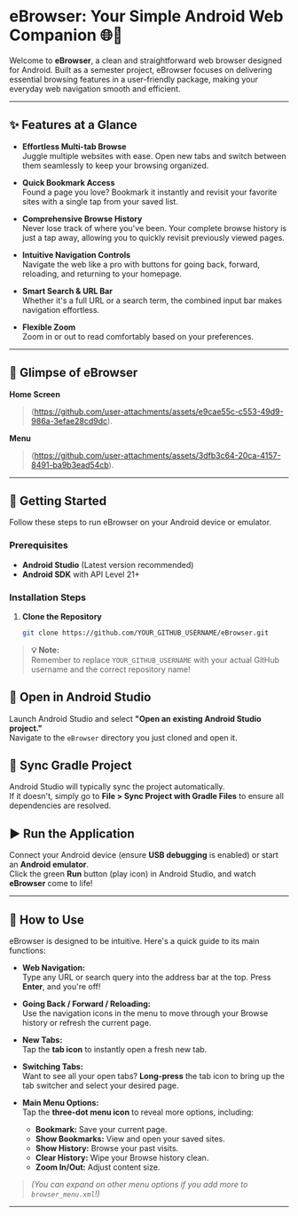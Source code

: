 # eBrowser: Your Simple Android Web Companion 🌐📱

Welcome to **eBrowser**, a clean and straightforward web browser designed for Android. Built as a semester project, eBrowser focuses on delivering essential browsing features in a user-friendly package, making your everyday web navigation smooth and efficient.

---

## ✨ Features at a Glance

- **Effortless Multi-tab Browse**  
  Juggle multiple websites with ease. Open new tabs and switch between them seamlessly to keep your browsing organized.

- **Quick Bookmark Access**  
  Found a page you love? Bookmark it instantly and revisit your favorite sites with a single tap from your saved list.

- **Comprehensive Browse History**  
  Never lose track of where you've been. Your complete browse history is just a tap away, allowing you to quickly revisit previously viewed pages.

- **Intuitive Navigation Controls**  
  Navigate the web like a pro with buttons for going back, forward, reloading, and returning to your homepage.

- **Smart Search & URL Bar**  
  Whether it's a full URL or a search term, the combined input bar makes navigation effortless.

- **Flexible Zoom**  
  Zoom in or out to read comfortably based on your preferences.

---

## 📸 Glimpse of eBrowser

**Home Screen**  
> (https://github.com/user-attachments/assets/e9cae55c-c553-49d9-986a-3efae28cd9dc).

**Menu**  
> (https://github.com/user-attachments/assets/3dfb3c64-20ca-4157-8491-ba9b3ead54cb).
---

## 🚀 Getting Started

Follow these steps to run eBrowser on your Android device or emulator.

### Prerequisites

- **Android Studio** (Latest version recommended)
- **Android SDK** with API Level 21+

### Installation Steps

1. **Clone the Repository**
   ```bash
   git clone https://github.com/YOUR_GITHUB_USERNAME/eBrowser.git

> **💡 Note:**  
> Remember to replace `YOUR_GITHUB_USERNAME` with your actual GitHub username and the correct repository name!

## 🧰 Open in Android Studio

Launch Android Studio and select **"Open an existing Android Studio project."**  
Navigate to the `eBrowser` directory you just cloned and open it.

## 🔄 Sync Gradle Project

Android Studio will typically sync the project automatically.  
If it doesn't, simply go to **File > Sync Project with Gradle Files** to ensure all dependencies are resolved.

## ▶️ Run the Application

Connect your Android device (ensure **USB debugging** is enabled) or start an **Android emulator**.  
Click the green **Run** button (play icon) in Android Studio, and watch **eBrowser** come to life!

---

## 📖 How to Use

eBrowser is designed to be intuitive. Here's a quick guide to its main functions:

- **Web Navigation:**  
  Type any URL or search query into the address bar at the top. Press **Enter**, and you're off!

- **Going Back / Forward / Reloading:**  
  Use the navigation icons in the menu to move through your Browse history or refresh the current page.

- **New Tabs:**  
  Tap the **tab icon** to instantly open a fresh new tab.

- **Switching Tabs:**  
  Want to see all your open tabs? **Long-press** the tab icon to bring up the tab switcher and select your desired page.

- **Main Menu Options:**  
  Tap the **three-dot menu icon** to reveal more options, including:
  - **Bookmark:** Save your current page.
  - **Show Bookmarks:** View and open your saved sites.
  - **Show History:** Browse your past visits.
  - **Clear History:** Wipe your Browse history clean.
  - **Zoom In/Out:** Adjust content size.

> *(You can expand on other menu options if you add more to `browser_menu.xml`!)*

---



